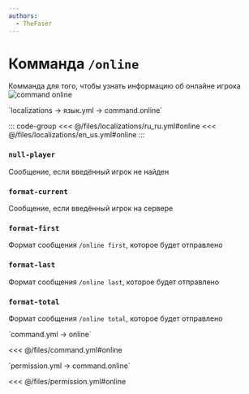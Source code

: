 ```yaml
---
authors:
  - TheFaser
---
```


# Комманда `/online`

Комманда для того, чтобы узнать информацию об онлайне игрока
![command online](/commandonline.png)

[//]: # (localization)
<!--@include: @/parts/words.md#localization--> 
<!--@include: @/parts/words.md#path--> `localizations → язык.yml → command.online`

<!--@include: @/parts/words.md#default--> 

::: code-group
<<< @/files/localizations/ru_ru.yml#online
<<< @/files/localizations/en_us.yml#online
:::

### `null-player`

Сообщение, если введённый игрок не найден

### `format-current`

Сообщение, если введённый игрок на сервере

### `format-first`

Формат сообщения `/online first`, которое будет отправлено

### `format-last`

Формат сообщения `/online last`, которое будет отправлено

### `format-total`

Формат сообщения `/online total`, которое будет отправлено

[//]: # (command.yml)
<!--@include: @/parts/words.md#setting-->
<!--@include: @/parts/words.md#path--> `command.yml → online`

<!--@include: @/parts/words.md#default-->
<<< @/files/command.yml#online

<!--@include: @/parts/enable.md-->
<!--@include: @/parts/suggestOfflinePlayers.md-->
<!--@include: @/parts/range.md-->
<!--@include: @/parts/aliases.md-->
<!--@include: @/parts/destination.md-->
<!--@include: @/parts/cooldown.md-->
<!--@include: @/parts/sound.md-->

[//]: # (permission.yml)
<!--@include: @/parts/words.md#permission-->
<!--@include: @/parts/words.md#path--> `permission.yml → command.online`

<!--@include: @/parts/words.md#default-->
<<< @/files/permission.yml#online

<!--@include: @/parts/permission/permissionTier3.md-->
<!--@include: @/parts/permission/cooldown.md-->
<!--@include: @/parts/permission/sound.md-->

